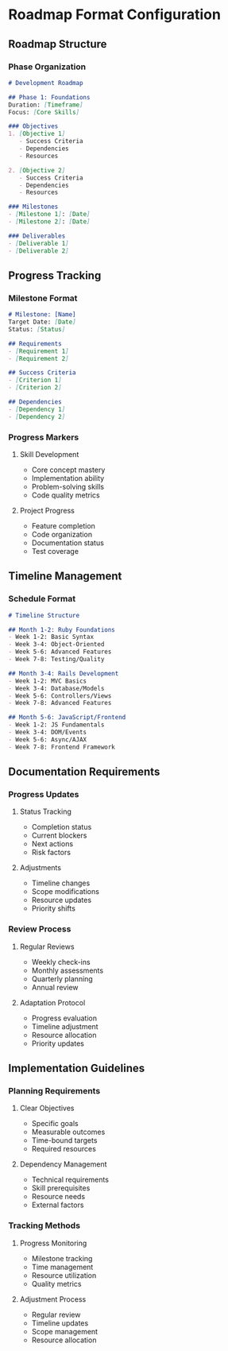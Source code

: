 # Roadmap Format Configuration

## Roadmap Structure

### Phase Organization
```markdown
# Development Roadmap

## Phase 1: Foundations
Duration: [Timeframe]
Focus: [Core Skills]

### Objectives
1. [Objective 1]
   - Success Criteria
   - Dependencies
   - Resources

2. [Objective 2]
   - Success Criteria
   - Dependencies
   - Resources

### Milestones
- [Milestone 1]: [Date]
- [Milestone 2]: [Date]

### Deliverables
- [Deliverable 1]
- [Deliverable 2]
```

## Progress Tracking

### Milestone Format
```markdown
# Milestone: [Name]
Target Date: [Date]
Status: [Status]

## Requirements
- [Requirement 1]
- [Requirement 2]

## Success Criteria
- [Criterion 1]
- [Criterion 2]

## Dependencies
- [Dependency 1]
- [Dependency 2]
```

### Progress Markers
1. Skill Development
   - Core concept mastery
   - Implementation ability
   - Problem-solving skills
   - Code quality metrics

2. Project Progress
   - Feature completion
   - Code organization
   - Documentation status
   - Test coverage

## Timeline Management

### Schedule Format
```markdown
# Timeline Structure

## Month 1-2: Ruby Foundations
- Week 1-2: Basic Syntax
- Week 3-4: Object-Oriented
- Week 5-6: Advanced Features
- Week 7-8: Testing/Quality

## Month 3-4: Rails Development
- Week 1-2: MVC Basics
- Week 3-4: Database/Models
- Week 5-6: Controllers/Views
- Week 7-8: Advanced Features

## Month 5-6: JavaScript/Frontend
- Week 1-2: JS Fundamentals
- Week 3-4: DOM/Events
- Week 5-6: Async/AJAX
- Week 7-8: Frontend Framework
```

## Documentation Requirements

### Progress Updates
1. Status Tracking
   - Completion status
   - Current blockers
   - Next actions
   - Risk factors

2. Adjustments
   - Timeline changes
   - Scope modifications
   - Resource updates
   - Priority shifts

### Review Process
1. Regular Reviews
   - Weekly check-ins
   - Monthly assessments
   - Quarterly planning
   - Annual review

2. Adaptation Protocol
   - Progress evaluation
   - Timeline adjustment
   - Resource allocation
   - Priority updates

## Implementation Guidelines

### Planning Requirements
1. Clear Objectives
   - Specific goals
   - Measurable outcomes
   - Time-bound targets
   - Required resources

2. Dependency Management
   - Technical requirements
   - Skill prerequisites
   - Resource needs
   - External factors

### Tracking Methods
1. Progress Monitoring
   - Milestone tracking
   - Time management
   - Resource utilization
   - Quality metrics

2. Adjustment Process
   - Regular review
   - Timeline updates
   - Scope management
   - Resource allocation